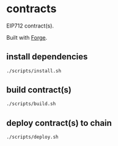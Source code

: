 # contracts

EIP712 contract(s).

Built with [Forge](https://github.com/foundry-rs/foundry/tree/master/forge).

## install dependencies

```sh
./scripts/install.sh
```

## build contract(s)

```sh
./scripts/build.sh
```

## deploy contract(s) to chain

```sh
./scripts/deploy.sh
```
